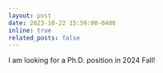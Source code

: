```yaml
---
layout: post
date: 2023-10-22 15:59:00-0400
inline: true
related_posts: false
---
```


I am looking for a Ph.D. position in 2024 Fall!
